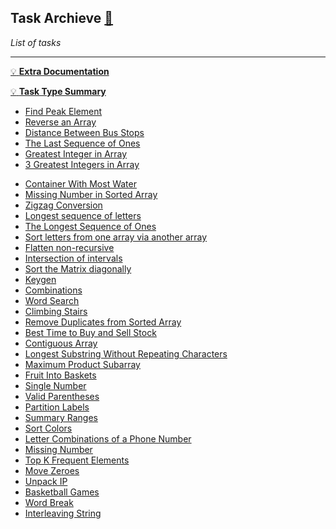 ## Task Archieve [:scroll:](./task-type.md)

_List of tasks_

---

[:bulb: __Extra Documentation__](./extra-documentation.md)

[:bulb: __Task Type Summary__](./task-type-summary/README.md)

- [Find Peak Element](./find-peak-element/task.md)
- [Reverse an Array](./reverse-array/task.md)
- [Distance Between Bus Stops](./distance-between-bus-stops/task.md)
- [The Last Sequence of Ones](./the-last-sequence-of-ones/task.md)
- [Greatest Integer in Array](./greatest-integer-in-array/task.md)
- [3 Greatest Integers in Array](./three-greatest-integers-in-array/task.md)
<!-- TODO: maybe a second approach for the Easy Task of find three greatest integers can be sort array and do something with it -->
<!-- TODO: maybe "The Longest Sequence of Ones" goes here? -->
<!-- TODO: Use values as indexes (tweak it a bit to avoid counter: find a Love Triangle) -->
<!-- TODO: new Approach: two pointers go in opposing directions from each other NOTE: before the go towards each other approach: 1) https://femida.yandex-team.ru/problems/8125/ 2) https://leetcode.com/problems/find-k-closest-elements/description/ -->
<!-- TODO: continue refactoring: -->

- [Container With Most Water](./most-water/task.md)
- [Missing Number in Sorted Array](./missing-number-sorted-array/task.md)
- [Zigzag Conversion](./zigzag-conversion/task.md)
- [Longest sequence of letters](./longest-letter-subsequence/task.md)
- [The Longest Sequence of Ones](./the-longest-sequence-of-ones/task.md)
- [Sort letters from one array via another array](./sort-letters-two-arrays/task.md)
- [Flatten non-recursive](./flatten-nonrecursive/task.md)
- [Intersection of intervals](./intersection-intervals/task.md)
- [Sort the Matrix diagonally](./matrix-diagonal-sort/task.md)
- [Keygen](./keygen/task.md)
- [Combinations](./combinations/task.md)
- [Word Search](./word-search/task.md)
- [Climbing Stairs](./climb-stairs/task.md)
- [Remove Duplicates from Sorted Array](./remove-duplicates-sorted-array/task.md)
- [Best Time to Buy and Sell Stock](./best-time-to-buy-and-sell-stock/task.md)
- [Contiguous Array](./contiguous-array/task.md)
- [Longest Substring Without Repeating Characters](./longest-substring-without-repeating-characters/task.md)
- [Maximum Product Subarray](./maximum-product-subarray/task.md)
- [Fruit Into Baskets](./fruit-into-baskets/task.md)
- [Single Number](./single-number/task.md)
- [Valid Parentheses](./valid-parentheses/task.md)
- [Partition Labels](./partition-labels/task.md)
- [Summary Ranges](./summary-ranges/task.md)
- [Sort Colors](./sort-colors/task.md)
- [Letter Combinations of a Phone Number](./letter-combinations-of-a-phone-number/task.md)
- [Missing Number](./missing-number/task.md)
- [Top K Frequent Elements](./top-k-frequent-elements/task.md)
- [Move Zeroes](./move-zeroes/task.md)
- [Unpack IP](./unpack-ip/task.md)
- [Basketball Games](./basketball-games/task.md)
- [Word Break](./word-break/task.md)
- [Interleaving String](./interleaving-string/task.md)
